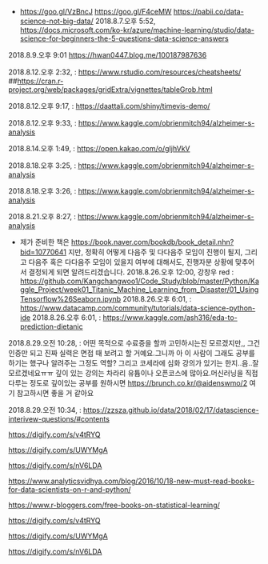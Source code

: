 * https://goo.gl/VzBncJ
https://goo.gl/F4ceMW
https://pabii.co/data-science-not-big-data/
2018.8.7.오후 5:52,
https://docs.microsoft.com/ko-kr/azure/machine-learning/studio/data-science-for-beginners-the-5-questions-data-science-answers

2018.8.9.오후 9:01
https://hwan0447.blog.me/100187987636

2018.8.12.오후 2:32,  : https://www.rstudio.com/resources/cheatsheets/
##https://cran.r-project.org/web/packages/gridExtra/vignettes/tableGrob.html

2018.8.12.오후 9:17,  : https://daattali.com/shiny/timevis-demo/

2018.8.12.오후 9:33,  : https://www.kaggle.com/obrienmitch94/alzheimer-s-analysis

2018.8.14.오후 1:49,  : https://open.kakao.com/o/gIjhVkV

2018.8.18.오후 3:25,  : https://www.kaggle.com/obrienmitch94/alzheimer-s-analysis

2018.8.18.오후 3:26,  : https://www.kaggle.com/obrienmitch94/alzheimer-s-analysis

2018.8.21.오후 8:27,  : https://www.kaggle.com/obrienmitch94/alzheimer-s-analysis
- 제가 준비한 책은 https://book.naver.com/bookdb/book_detail.nhn?bid=10770641 지만, 정확히 어떻게 다음주 및 다다음주 모임이 진행이 될지, 그리고 다음주 혹은 다다음주 모임이 있을지 여부에 대해서도, 진행자분 상황에 맞추어서 결정되게 되면 알려드리겠습니다.
2018.8.26.오후 12:00, 강창우 red : https://github.com/Kangchangwoo1/Code_Study/blob/master/Python/Kaggle_Project/week01_Titanic_Machine_Learning_from_Disaster/01_UsingTensorflow%26Seaborn.ipynb
2018.8.26.오후 6:01,  : https://www.datacamp.com/community/tutorials/data-science-python-ide
2018.8.26.오후 6:01,  : https://www.kaggle.com/ash316/eda-to-prediction-dietanic

2018.8.29.오전 10:28, : 어떤 목적으로 수료증을 할까 고민하시는진 모르겠지만,, 그건 인증만 되고 진짜 실력은 면접 때 보려고 할 거예요.그니까 아 이 사람이 그래도 공부를 하기는 했구나 알려주는 그정도 역할? 그리고 코세라에 심화 강의가 있기는 한지..음..잘 모르겠네요ㅠㅠ 깊이 있는 강의는 차라리 유튭이나 오픈코스에 많아요.머신러닝을 직접 다루는 정도로 깊이있는 공부를 원하시면 https://brunch.co.kr/@aidenswmo/2 여기 참고하시면 좋을 거 같아요

2018.8.29.오전 10:34,  : https://zzsza.github.io/data/2018/02/17/datascience-interivew-questions/#contents


https://digify.com/s/v4tRYQ

https://digify.com/s/UWYMgA

https://digify.com/s/nV6LDA

https://www.analyticsvidhya.com/blog/2016/10/18-new-must-read-books-for-data-scientists-on-r-and-python/

https://www.r-bloggers.com/free-books-on-statistical-learning/

https://digify.com/s/v4tRYQ

https://digify.com/s/UWYMgA

https://digify.com/s/nV6LDA
